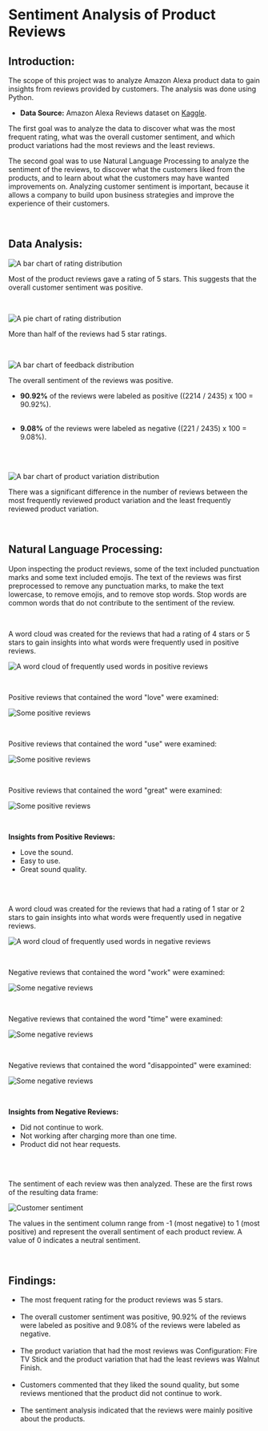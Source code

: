 Sentiment Analysis of Product Reviews
================
## Introduction:
The scope of this project was to analyze Amazon Alexa product data to gain insights from reviews provided by customers. The analysis was done using Python.

* **Data Source:** Amazon Alexa Reviews dataset on [Kaggle](https://www.kaggle.com/datasets/sid321axn/amazon-alexa-reviews/#).

The first goal was to analyze the data to discover what was the most frequent rating, what was the overall customer sentiment,
and which product variations had the most reviews and the least reviews.

The second goal was to use Natural Language Processing to analyze the sentiment of the reviews,
to discover what the customers liked from the products, and to learn about what the customers
may have wanted improvements on. Analyzing customer sentiment is important,
because it allows a company to build upon business strategies and improve the experience of 
their customers.

<br>

## Data Analysis:

![A bar chart of rating distribution](/images/1.png)

Most of the product reviews gave a rating of 5 stars. This suggests that the overall customer sentiment was positive.

<br>

![A pie chart of rating distribution](/images/2.png)

More than half of the reviews had 5 star ratings.

<br>

![A bar chart of feedback distribution](/images/3.png)

The overall sentiment of the reviews was positive.
* **90.92%** of the reviews were labeled as positive ((2214 / 2435) x 100 = 90.92%).<br><br>

* **9.08%** of the reviews were labeled as negative ((221 / 2435) x 100 = 9.08%).<br><br>

<br>

![A bar chart of product variation distribution](/images/4.png)

There was a significant difference in the number of reviews between the most frequently reviewed product variation and the least frequently reviewed product variation.

<br>

## Natural Language Processing:

Upon inspecting the product reviews, some of the text included punctuation marks and some text included emojis. The text of the reviews was first preprocessed to remove any punctuation marks, to make the text lowercase, to remove emojis, and to remove stop words. Stop words are common words that do not contribute to the sentiment of the review.

<br>

A word cloud was created for the reviews that had a rating of 4 stars or 5 stars to gain insights into what words were frequently used in positive reviews.

![A word cloud of frequently used words in positive reviews](/images/5.png)

<br>

Positive reviews that contained the word "love" were examined:

![Some positive reviews](/images/5a.png)

<br>

Positive reviews that contained the word "use" were examined:

![Some positive reviews](/images/5b.png)

<br>

Positive reviews that contained the word "great" were examined:

![Some positive reviews](/images/5c.png)

<br>

**Insights from Positive Reviews:**
* Love the sound.
* Easy to use.
* Great sound quality.

<br><br>

A word cloud was created for the reviews that had a rating of 1 star or 2 stars to gain insights into what words were frequently used in negative reviews.

![A word cloud of frequently used words in negative reviews](/images/6.png)

<br>

Negative reviews that contained the word "work" were examined:

![Some negative reviews](/images/6a.png)

<br>

Negative reviews that contained the word "time" were examined:

![Some negative reviews](/images/6b.png)

<br>

Negative reviews that contained the word "disappointed" were examined:

![Some negative reviews](/images/6c.png)

<br>

**Insights from Negative Reviews:**
* Did not continue to work.
* Not working after charging more than one time.
* Product did not hear requests.

<br><br>

The sentiment of each review was then analyzed.
These are the first rows of the resulting data frame:

![Customer sentiment](/images/7.png)

The values in the sentiment column range from -1 (most negative) to 1 (most positive) and represent the overall sentiment of each product review. A value of 0 indicates a neutral sentiment.

<br>

## Findings:
* The most frequent rating for the product reviews was 5 stars.<br><br>
* The overall customer sentiment was positive, 90.92% of the reviews were labeled as 
positive and 9.08% of the reviews were labeled as negative.<br><br>
* The product variation that had the most reviews was Configuration: Fire TV Stick and the 
product variation that had the least reviews was Walnut Finish.<br><br>
* Customers commented that they liked the sound quality, but some reviews mentioned that the 
product did not continue to work.<br><br>
* The sentiment analysis indicated that the reviews were mainly positive about the products.<br><br>
<br><br>
<br><br>

